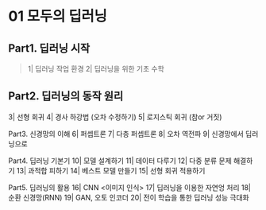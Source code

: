 # 01 모두의 딥러닝

## Part1. 딥러닝 시작
> 1| 딥러닝 작업 환경
> 2| 딥러닝을 위한 기초 수학

## Part2. 딥러닝의 동작 원리
3| 선형 회귀
4| 경사 하강법 (오차 수정하기)
5| 로지스틱 회귀 (참or 거짓)

Part3. 신경망의 이해
6| 퍼셉트론
7| 다층 퍼셉트론
8| 오차 역전파
9| 신경망에서 딥러닝으로

Part4. 딥러닝 기본기
10| 모델 설계하기
11| 데이터 다루기
12| 다중 분류 문제 해결하기
13| 과적합 피하기
14| 베스트 모델 만들기
15| 선형 회귀 적용하기

Part5. 딥러닝의 활용
16| CNN <이미지 인식>
17| 딥러닝을 이용한 자연엉 처리
18| 순환 신경망(RNN)
19| GAN, 오토 인코더
20| 전이 학습을 통한 딥러닝 성능 극대화
